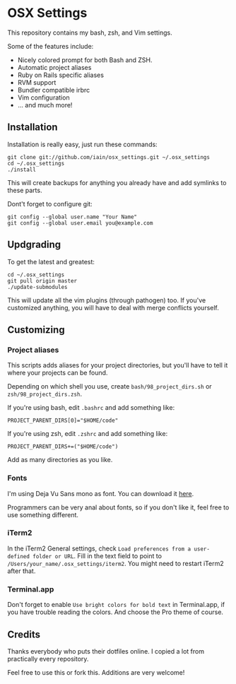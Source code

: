 # OSX Settings

This repository contains my bash, zsh, and Vim settings.

Some of the features include:

* Nicely colored prompt for both Bash and ZSH.
* Automatic project aliases
* Ruby on Rails specific aliases
* RVM support
* Bundler compatible irbrc
* Vim configuration
* ... and much more!

## Installation

Installation is really easy, just run these commands:

    git clone git://github.com/iain/osx_settings.git ~/.osx_settings
    cd ~/.osx_settings
    ./install

This will create backups for anything you already have and add symlinks to these parts.

Dont't forget to configure git:

    git config --global user.name "Your Name"
    git config --global user.email you@example.com

## Updgrading

To get the latest and greatest:

    cd ~/.osx_settings
    git pull origin master
    ./update-submodules

This will update all the vim plugins (through pathogen) too. If you've customized anything, you will
have to deal with merge conflicts yourself.

## Customizing

### Project aliases

This scripts adds aliases for your project directories, but you'll have to tell it where your
projects can be found.

Depending on which shell you use, create `bash/98_project_dirs.sh` or `zsh/98_project_dirs.zsh`.

If you're using bash, edit `.bashrc` and add something like:

    PROJECT_PARENT_DIRS[0]="$HOME/code"

If you're using zsh, edit `.zshrc` and add something like:

    PROJECT_PARENT_DIRS+=("$HOME/code")

Add as many directories as you like.

### Fonts

I'm using Deja Vu Sans mono as font. You can download it [here](http://dejavu-fonts.org/wiki/Download).

Programmers can be very anal about fonts, so if you don't like it, feel free to use something
different.

### iTerm2

In the iTerm2 General settings, check `Load preferences from a user-defined folder or URL`. Fill in
the text field to point to `/Users/your_name/.osx_settings/iterm2`.
You might need to restart iTerm2 after that.

### Terminal.app

Don't forget to enable `Use bright colors for bold text` in Terminal.app, if you have trouble
reading the colors. And choose the Pro theme of course.

## Credits

Thanks everybody who puts their dotfiles online. I copied a lot from practically every repository.

Feel free to use this or fork this. Additions are very welcome!
